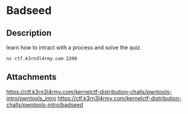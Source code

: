 # Badseed

## Description

learn how to intract with a process and solve the quiz.

```
nc ctf.k3rn3l4rmy.com 2200
```

## Attachments

https://ctf.k3rn3l4rmy.com/kernelctf-distribution-challs/pwntools-intro/pwntools_intro 
https://ctf.k3rn3l4rmy.com/kernelctf-distribution-challs/pwntools-intro/badseed


